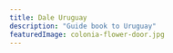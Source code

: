 ```yaml
---
title: Dale Uruguay
description: "Guide book to Uruguay"
featuredImage: colonia-flower-door.jpg
---
```

